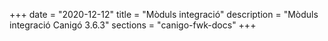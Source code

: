 +++
date        = "2020-12-12"
title       = "Mòduls integració"
description = "Mòduls integració Canigó 3.6.3"
sections    = "canigo-fwk-docs"
+++